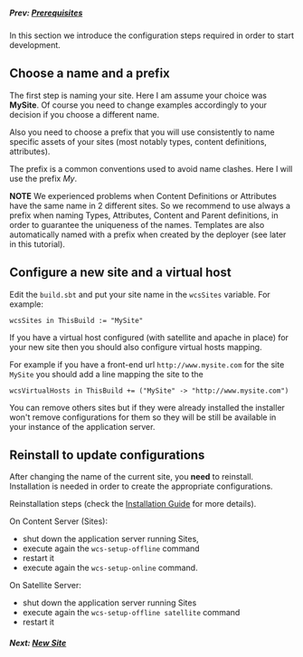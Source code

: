 ##### Prev: [Prerequisites](Prerequisites.md)

In this section we introduce the configuration steps required in order to start development.

## Choose a name and a prefix

The first step is naming your site. Here I am assume your choice was **MySite**. Of course you need to change examples accordingly to your decision if you choose a different name.

Also you need to choose a prefix that you will use consistently to name specific assets of your sites (most notably types, content definitions, attributes). 

The prefix is a common conventions used to avoid name clashes. Here I will use the prefix *My*.

**NOTE** We experienced problems when Content Definitions or Attributes have the same name in 2 different sites. So we recommend to use always a prefix when naming Types, Attributes, Content and Parent definitions, in order to guarantee the uniqueness of the names. Templates are also automatically named with a prefix when created by the deployer (see later in this tutorial).

## Configure a new site and a virtual host

Edit the `build.sbt` and put your site name in the `wcsSites` variable. For example:

``
wcsSites in ThisBuild := "MySite"
``

If you have a virtual host configured (with satellite and apache in place) for your new site then you should also configure virtual hosts mapping.

For example if you have a front-end url `http://www.mysite.com` for the site `MySite` you should add a line mapping the site to the 

``
wcsVirtualHosts in ThisBuild += ("MySite" -> "http://www.mysite.com")
``

You can remove others sites but if they were already installed the installer won't remove configurations for them so they will be still be available in your instance of the application server.

## Reinstall to update configurations

 After changing the name  of the current site, you **need** to reinstall. Installation is needed in order to create  the appropriate configurations. 

Reinstallation steps (check the [Installation Guide](http://www.agilesites.org/install.html) for more details).

On Content Server (Sites):

- shut down the application server running Sites,
- execute again the ``wcs-setup-offline`` command
- restart it  
- execute again the ``wcs-setup-online`` command.

On Satellite Server:

- shut down the application server running Sites
- execute again the ``wcs-setup-offline satellite`` command
- restart it  


##### Next: [New Site](NewSite.md)